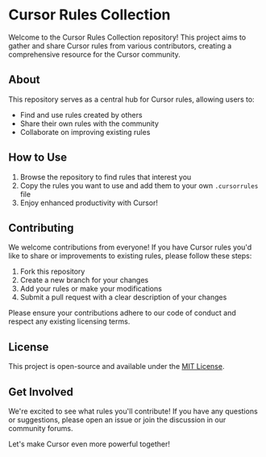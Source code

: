 # Cursor Rules Collection

Welcome to the Cursor Rules Collection repository! This project aims to gather and share Cursor rules from various contributors, creating a comprehensive resource for the Cursor community.

## About

This repository serves as a central hub for Cursor rules, allowing users to:
- Find and use rules created by others
- Share their own rules with the community
- Collaborate on improving existing rules

## How to Use

1. Browse the repository to find rules that interest you
2. Copy the rules you want to use and add them to your own `.cursorrules` file
3. Enjoy enhanced productivity with Cursor!

## Contributing

We welcome contributions from everyone! If you have Cursor rules you'd like to share or improvements to existing rules, please follow these steps:

1. Fork this repository
2. Create a new branch for your changes
3. Add your rules or make your modifications
4. Submit a pull request with a clear description of your changes

Please ensure your contributions adhere to our code of conduct and respect any existing licensing terms.

## License

This project is open-source and available under the [MIT License](LICENSE).

## Get Involved

We're excited to see what rules you'll contribute! If you have any questions or suggestions, please open an issue or join the discussion in our community forums.

Let's make Cursor even more powerful together!
